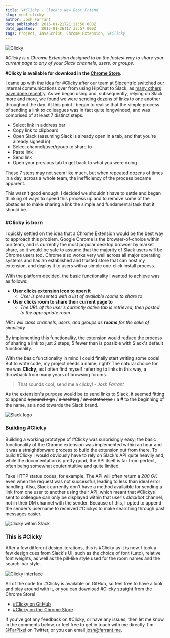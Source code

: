 ```yaml
---
title: \#Clicky - Slack's New Best Friend
slug: meet-clicky
author: Josh Farrant
date_published: 2015-01-21T21:21:50.000Z
date_updated:   2015-01-26T17:32:57.000Z
tags: Project, JavaScript, Chrome Extension, \#Clicky
---
```


![Clicky](/blog/images/meet-clicky-header.png)

*\#Clicky is a Chrome Extension designed to be the fastest way to share your current page to any of your Slack channels, users, or groups.*

**\#Clicky is available for download in the [Chrome Store](https://chrome.google.com/webstore/detail/clicky-for-slack/bllgmdlgbbmijcoecbnmgeoekhebgmac).**


I came up with the idea for #Clicky after our team at [Sipcentric](http://www.sipcentric.com) switched our internal communications over from using HipChat to Slack, as [many others have done recently](http://www.theverge.com/2014/10/31/7135639/slack-is-now-the-fastest-growing-workplace-software-ever). As we began using and, subsequently, relying on Slack more and more, we found we were sending dozens of links to one another throughout the day. At this point I began to realise that the simple process of sending a link to colleagues was in fact quite longwinded, and was comprised of at least 7 distinct steps.

- Select link in address bar
- Copy link to clipboard
- Open Slack (assuming Slack is already open in a tab, and that you're already signed in)
- Select channel/user/group to share to
- Paste link
- Send link
- Open your previous tab to get back to what you were doing

These 7 steps may not seem like much, but when repeated dozens of times in a day, across a whole team, the inefficiency of the process became apparent.

This wasn't good enough. I decided we shouldn't have to settle and began thinking of ways to speed this process up and to remove some of the obstacles to make sharing a link the simple and fundamental task that it should be.


### \#Clicky is born

I quickly settled on the idea that a Chrome Extension would be the best way to approach this problem. Google Chrome is the browser-of-choice within our team, and is currently the most popular desktop browser by market share, so it would be safe to assume that the majority of Slack users will be Chrome users too. Chrome also works very well across all major operating systems and has an established and trusted store that can host my extension, and deploy it to users with a simple one-click install process.

With the platform decided, the basic functionality I wanted to achieve was as follows:

- **User clicks extension icon to open it**
	- *User is presented with a list of available rooms to share to*
- **User clicks room to share their current page to**
	- *The URL of the user's currently active tab is retrieved, then posted to the appropriate room*

*NB: I will class channels, users, and groups as **rooms** for the sake of simplicity*

By implementing this functionality, the extension would reduce the process of sharing a link to just 2 steps; 5 fewer than is possible with Slack's default functionality.

With the basic functionality in mind I could finally start writing some code! But to write code, my project needs a name, right? The natural choice for me was **Clicky**, as I often find myself referring to links in this way, a throwback from many years of browsing forums.

> That sounds cool, send me a clicky! - *Josh Farrant*

As the extension's purpose would be to send links to Slack, it seemed fitting to append ~~a pound sign~~ / ~~a hashtag~~ / ~~an octothorpe~~ / a **#** to the beginning of the name, as a nod towards the Slack brand.

![Slack logo](/blog/images/meet-clicky-slack.png)

### Building #Clicky

Building a working prototype of #Clicky was surprisingly easy; the basic functionality of the Chrome extension was implemented within an hour and it was a straightforward process to build the extension out from there. To build #Clicky I would obviously have to rely on Slack's API quite heavily and, while the documentation is pretty good, the API itself is far from perfect, often being somewhat couterintuitive and quite limited.

Take HTTP status codes, for example. The API will often return a *200 OK* even when the request was not successful, leading to less than ideal error handling. Also, Slack currently don't have a method availaible for sending a link from one user to another using their API, which meant that #Clickys sent to colleague can only be displayed within that user's *slackbot* channel, not in their DM channel with the sender. Because of this, I opted to append the sender's username to received #Clickys to make searching through past messages easier.

![Clicky within Slack](/blog/images/meet-clicky-header.png)


### This is #Clicky

After a few different design iterations, this is #Clicky as it is now. I took a few design cues from Slack's UI, such as the choice of font (Lato), relative font weights, as well as the pill-like style used for the room names and the search-bar style.

![Clicky interface](/blog/images/meet-clicky-ui.png)

All of the code for #Clicky is available on GitHub, so feel free to have a look and play around with it, or you can download #Clicky straight from the Chrome Store!

- [#Clicky on GitHub](https://github.com/joshfarrant/slack-clicky)
- [#Clicky on the Chrome Store](https://chrome.google.com/webstore/detail/clicky-for-slack/bllgmdlgbbmijcoecbnmgeoekhebgmac)

If you've got any feedback on #Clicky, or have any issues, then let me know in the comments below,  or feel free to get in touch with me directly. I'm [@FarPixel](https://www.twitter.com/farpixel) on Twitter, or you can email josh@farrant.me.